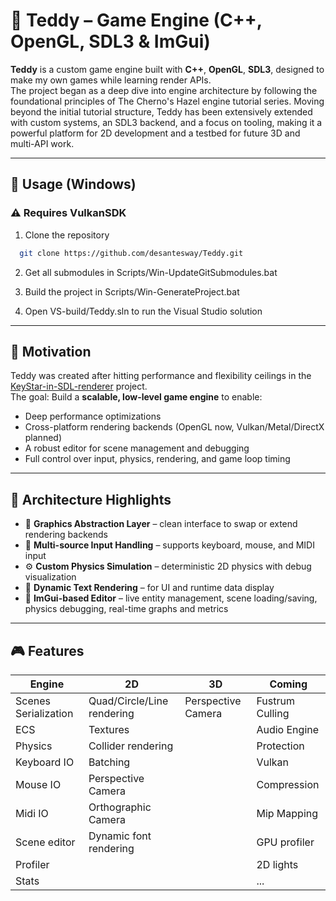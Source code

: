 # 🧸 Teddy – Game Engine (C++, OpenGL, SDL3 & ImGui)

**Teddy** is a custom game engine built with **C++**, **OpenGL**, **SDL3**, designed to make my own games while learning render APIs.  
The project began as a deep dive into engine architecture by following the foundational principles of The Cherno's Hazel engine tutorial series.
Moving beyond the initial tutorial structure, Teddy has been extensively extended with custom systems, an SDL3 backend, and a focus on tooling, making it a powerful platform for 2D development and a testbed for future 3D and multi-API work.

---

## 🧪 Usage (Windows)

### ⚠️ Requires VulkanSDK

1. Clone the repository
```bash
  git clone https://github.com/desantesway/Teddy.git
```

2. Get all submodules in Scripts/Win-UpdateGitSubmodules.bat

3. Build the project in Scripts/Win-GenerateProject.bat

4. Open VS-build/Teddy.sln to run the Visual Studio solution

---

## 🚧 Motivation

Teddy was created after hitting performance and flexibility ceilings in the [KeyStar-in-SDL-renderer](https://github.com/desantesway/KeyStar-in-SDL-renderer) project.  
The goal: Build a **scalable, low-level game engine** to enable:

- Deep performance optimizations
- Cross-platform rendering backends (OpenGL now, Vulkan/Metal/DirectX planned)
- A robust editor for scene management and debugging
- Full control over input, physics, rendering, and game loop timing

---

## 🧩 Architecture Highlights

- 🧱 **Graphics Abstraction Layer** – clean interface to swap or extend rendering backends
- 🎹 **Multi-source Input Handling** – supports keyboard, mouse, and MIDI input
- ⚙️ **Custom Physics Simulation** – deterministic 2D physics with debug visualization
- 📝 **Dynamic Text Rendering** – for UI and runtime data display
- 🧰 **ImGui-based Editor** – live entity management, scene loading/saving, physics debugging, real-time graphs and metrics

---

## 🎮 Features

Engine                 | 2D                          | 3D                     | Coming
-------------          | -------------               | -------------          | -------------
Scenes Serialization   | Quad/Circle/Line rendering  | Perspective Camera     | Fustrum Culling
ECS                    | Textures                    |                        | Audio Engine
Physics                | Collider rendering          |                        | Protection
Keyboard IO            | Batching                    |                        | Vulkan
Mouse IO               | Perspective Camera          |                        | Compression
Midi IO                | Orthographic Camera         |                        | Mip Mapping
Scene editor           | Dynamic font rendering      |                        | GPU profiler
Profiler               |                             |                        | 2D lights
Stats                  |                             |                        | ...
